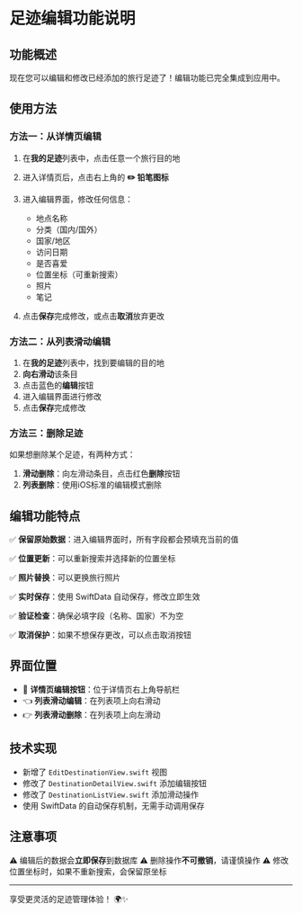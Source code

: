 # 足迹编辑功能说明

## 功能概述

现在您可以编辑和修改已经添加的旅行足迹了！编辑功能已完全集成到应用中。

## 使用方法

### 方法一：从详情页编辑

1. 在**我的足迹**列表中，点击任意一个旅行目的地
2. 进入详情页后，点击右上角的 **✏️ 铅笔图标**
3. 进入编辑界面，修改任何信息：
   - 地点名称
   - 分类（国内/国外）
   - 国家/地区
   - 访问日期
   - 是否喜爱
   - 位置坐标（可重新搜索）
   - 照片
   - 笔记

4. 点击**保存**完成修改，或点击**取消**放弃更改

### 方法二：从列表滑动编辑

1. 在**我的足迹**列表中，找到要编辑的目的地
2. **向右滑动**该条目
3. 点击蓝色的**编辑**按钮
4. 进入编辑界面进行修改
5. 点击**保存**完成修改

### 方法三：删除足迹

如果想删除某个足迹，有两种方式：

1. **滑动删除**：向左滑动条目，点击红色**删除**按钮
2. **列表删除**：使用iOS标准的编辑模式删除

## 编辑功能特点

✅ **保留原始数据**：进入编辑界面时，所有字段都会预填充当前的值

✅ **位置更新**：可以重新搜索并选择新的位置坐标

✅ **照片替换**：可以更换旅行照片

✅ **实时保存**：使用 SwiftData 自动保存，修改立即生效

✅ **验证检查**：确保必填字段（名称、国家）不为空

✅ **取消保护**：如果不想保存更改，可以点击取消按钮

## 界面位置

- 📝 **详情页编辑按钮**：位于详情页右上角导航栏
- 👈 **列表滑动编辑**：在列表项上向右滑动
- 👉 **列表滑动删除**：在列表项上向左滑动

## 技术实现

- 新增了 `EditDestinationView.swift` 视图
- 修改了 `DestinationDetailView.swift` 添加编辑按钮
- 修改了 `DestinationListView.swift` 添加滑动操作
- 使用 SwiftData 的自动保存机制，无需手动调用保存

## 注意事项

⚠️ 编辑后的数据会**立即保存**到数据库
⚠️ 删除操作**不可撤销**，请谨慎操作
⚠️ 修改位置坐标时，如果不重新搜索，会保留原坐标

---

享受更灵活的足迹管理体验！ 🌍✨


